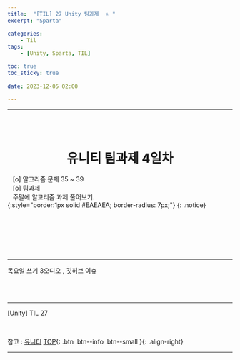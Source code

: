 ```yaml
---
title:  "[TIL] 27 Unity 팀과제  ⭐ "
excerpt: "Sparta"

categories:
    - Til
tags:
    - [Unity, Sparta, TIL]

toc: true
toc_sticky: true
 
date: 2023-12-05 02:00

---
```

- - -


<BR><BR>


<center><H1>  유니티 팀과제 4일차 </H1></center>

&nbsp;&nbsp; [o] 알고리즘 문제   35 ~ 39   
&nbsp;&nbsp; [o] 팀과제  
&nbsp;&nbsp; 주말에 알고리즘 과제 풀어보기.   
{:style="border:1px solid #EAEAEA; border-radius: 7px;"}
{: .notice}  

<br><br><br><br><br>
- - - 

목요일 쓰기
3오디오 , 깃허브 이슈

<br><br>
- - - 

[Unity] TIL 27

<br>

참고 : [유니티](https://docs.unity3d.com/kr/)
[TOP](#){: .btn .btn--info .btn--small }{: .align-right}
<br>
- - -
